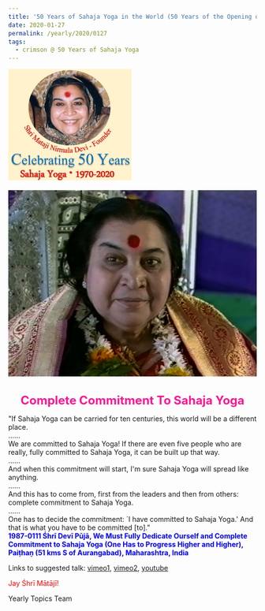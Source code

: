 ```yaml
---
title: '50 Years of Sahaja Yoga in the World (50 Years of the Opening of the Sahasrāra Chakra), Post 4'
date: 2020-01-27
permalink: /yearly/2020/0127
tags:
  - crimson @ 50 Years of Sahaja Yoga
---
```


<div style="text-align: left"><img src="/images/Celebrating50YearsSahajaYoga.png" width="250" /></div><br>

<div style="text-align: center"><img src="/images/image300.jpeg" /></div>

<br>
<p style="color:DeepPink; text-align:center">
<font size="+2"><b>Complete Commitment To Sahaja Yoga</b><br></font>
</p>

<p>
"If Sahaja Yoga can be carried for ten centuries, this world will be a different place.<br>
......<br>
We are committed to Sahaja Yoga! If there are even five people who are really, fully committed to Sahaja Yoga, it can be built up that way.<br>
......<br>
And when this commitment will start, I'm sure Sahaja Yoga will spread like anything.<br>
......<br>
And this has to come from, first from the leaders and then from others: complete commitment to Sahaja Yoga.<br>
......<br>
One has to decide the commitment: `I have committed to Sahaja Yoga.' And that is what you have to be committed [to]."<br>
<font color="blue"><b>1987-0111 Śhrī Devī Pūjā, We Must Fully Dedicate Ourself and Complete Commitment to Sahaja Yoga (One Has to Progress Higher and Higher), Paiṭhaṇ (51 kms S of Aurangabad), Maharashtra, India</b></font><br>
</p>

Links to suggested talk: <a href="https://vimeo.com/25431464"> vimeo1</a>, <a href="https://vimeo.com/333433043"> vimeo2</a>, <a href="https://www.youtube.com/watch?v=9Oi6Rm-yLdY"> youtube</a><br>

<p style="color:red;">Jay Śhrī Mātājī!<br></p>

Yearly Topics Team
